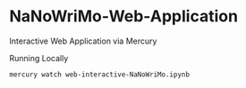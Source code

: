 # NaNoWriMo-Web-Application
Interactive Web Application via Mercury

Running Locally
```
mercury watch web-interactive-NaNoWriMo.ipynb
```
